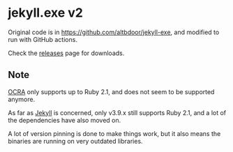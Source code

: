 jekyll.exe v2
=============

Original code is in https://github.com/altbdoor/jekyll-exe, and modified to run with GitHub actions.

Check the [releases](https://github.com/altbdoor/jekyll-exe-2/releases) page for downloads.

Note
----

[OCRA](https://github.com/larsch/ocra) only supports up to Ruby 2.1, and does not seem to be supported anymore.

As far as [Jekyll](https://github.com/jekyll/jekyll) is concerned, only v3.9.x still supports Ruby 2.1, and a lot of the dependencies have also moved on.

A lot of version pinning is done to make things work, but it also means the binaries are running on very outdated libraries.
